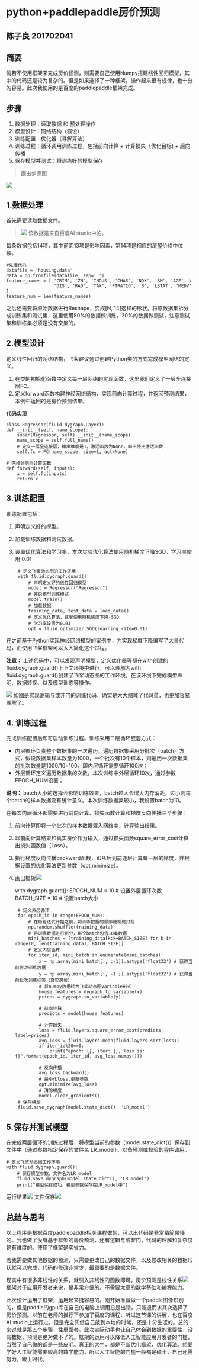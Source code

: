 # python+paddlepaddle房价预测
## 陈子良 201702041

## 简要
倘若不使用框架来完成房价预测，则需要自己使用Numpy搭建线性回归模型，其中的代码还是较为复杂的。但是如果选择了一种框架，操作起来很有规律，也十分的容易。此次我使用的是百度的paddlepaddle框架完成。

## 步骤
1.  数据处理：读取数据 和 预处理操作
2.  模型设计：网络结构（假设）
3.  训练配置：优化器（寻解算法）
4.  训练过程：循环调用训练过程，包括前向计算 + 计算损失（优化目标) + 后向传播
5.  保存模型并测试：将训练好的模型保存

> 画出步骤图

![](image/2.png)

## 1.数据处理
首先需要读取数据文件。
> ![](image/1.png)
> 该数据是来自百度AI studio中的。

每条数据包括14项，其中前面13项是影响因素，第14项是相应的房屋价格中位数。

    #处理代码
    datafile = 'housing.data'
    data = np.fromfile(datafile, sep=' ')
    feature_names = [ 'CRIM', 'ZN', 'INDUS', 'CHAS', 'NOX', 'RM', 'AGE', \
                      'DIS', 'RAD', 'TAX', 'PTRATIO', 'B', 'LSTAT', 'MEDV' ]
    feature_num = len(feature_names)

之后还需要将原始数据进行Reshape，变成[N, 14]这样的形状。将原数据集拆分成训练集和测试集，这里使用80%的数据做训练，20%的数据做测试，注意测试集和训练集必须是没有交集的。

## 2.模型设计
定义线性回归的网络结构，飞桨建议通过创建Python类的方式完成模型网络的定义。

1. 在类的初始化函数中定义每一层网络的实现函数，这里我们定义了一层全连接层FC。
2. 定义forward函数构建神经网络结构，实现前向计算过程，并返回预测结果，本例中返回的是房价预测结果。

**代码实现**

    class Regressor(fluid.dygraph.Layer):
    def __init__(self, name_scope):
        super(Regressor, self).__init__(name_scope)
        name_scope = self.full_name()
        # 定义一层全连接层，输出维度是1，激活函数为None，即不使用激活函数
        self.fc = FC(name_scope, size=1, act=None)
    
    # 网络的前向计算函数
    def forward(self, inputs):
        x = self.fc(inputs)
        return x

## 3.训练配置
训练配置包括：
1. 声明定义好的模型。
2. 加载训练数据和测试数据。
3. 设置优化算法和学习率，本次实验优化算法使用随机梯度下降SGD，学习率使用 0.01

        # 定义飞桨动态图的工作环境
        with fluid.dygraph.guard():
            # 声明定义好的线性回归模型
            model = Regressor("Regressor")
            # 开启模型训练模式
            model.train()
            # 加载数据
            training_data, test_data = load_data()
            # 定义优化算法，这里使用随机梯度下降-SGD
            # 学习率设置为0.01
            opt = fluid.optimizer.SGD(learning_rate=0.01)

在之前基于Python实现神经网络模型的案例中，为实现梯度下降编写了大量代码，而使用飞桨框架可以大大简化这个过程。

**注意：** 上述代码中，可以发现声明模型，定义优化器等都在with创建的fluid.dygraph.guard()上下文环境中进行，可以理解为with fluid.dygraph.guard()创建了飞桨动态图的工作环境，在该环境下完成模型声明、数据转换、以及模型训练等操作。

![](image/3.png)
如图是实现逻辑与或非门的训练代码，确实是大大缩减了代码量，也更加容易理解了。

## 4. 训练过程

完成训练配置后即可启动训练过程。训练采用二层循环嵌套方式：
+ 内层循环负责整个数据集的一次遍历，遍历数据集采用分批次（batch）方式，假设数据集样本数量为1000，一个批次有10个样本，则遍历一次数据集的批次数量是1000/10=100，即内层循环需要循环100次；
+ 外层循环定义遍历数据集的次数，本次训练中外层循环10次，通过参数EPOCH_NUM设置；

**说明：** batch大小的选择会影响训练效果，batch过大会增大内存消耗，过小则每个batch的样本数据没有统计意义。本次训练数据集较小，我设置batch为10。

在每次内层循环都需要进行前向计算、损失函数计算和梯度反向传播三个步骤：
1. 前向计算即将一个批次的样本数据灌入网络中，计算输出结果。
2. 以前向计算结果和真实房价作为输入，通过损失函数square_error_cost计算出损失函数值（Loss）。
3. 执行梯度反向传播backward函数，即从后到前逐层计算每一层的梯度，并根据设置的优化算法更新参数（opt.minimize）。
4. 画出框架![](image/4.png)

    with dygraph.guard():
        EPOCH_NUM = 10   # 设置外层循环次数
        BATCH_SIZE = 10  # 设置batch大小
        
        # 定义外层循环
        for epoch_id in range(EPOCH_NUM):
            # 在每轮迭代开始之前，将训练数据的顺序随机的打乱
            np.random.shuffle(training_data)
            # 将训练数据进行拆分，每个batch包含10条数据
            mini_batches = [training_data[k:k+BATCH_SIZE] for k in range(0, len(training_data), BATCH_SIZE)]
            # 定义内层循环
            for iter_id, mini_batch in enumerate(mini_batches):
                x = np.array(mini_batch[:, :-1]).astype('float32') # 获得当前批次训练数据
                y = np.array(mini_batch[:, -1:]).astype('float32') # 获得当前批次训练标签（真实房价）
                # 将numpy数据转为飞桨动态图variable形式
                house_features = dygraph.to_variable(x)
                prices = dygraph.to_variable(y)
                
                # 前向计算
                predicts = model(house_features)
                
                # 计算损失
                loss = fluid.layers.square_error_cost(predicts, label=prices)
                avg_loss = fluid.layers.mean(fluid.layers.sqrt(loss))
                if iter_id%20==0:
                    print("epoch: {}, iter: {}, loss is: {}".format(epoch_id, iter_id, avg_loss.numpy()))
                
                # 反向传播
                avg_loss.backward()
                # 最小化loss,更新参数
                opt.minimize(avg_loss)
                # 清除梯度
                model.clear_gradients()
        # 保存模型
        fluid.save_dygraph(model.state_dict(), 'LR_model')

## 5.保存并测试模型
在完成两层循环的训练过程后，将模型当前的参数（model.state_dict()）保存到文件中（通过参数指定保存的文件名 LR_model），以备预测或校验的程序调用。

    # 定义飞桨动态图工作环境
    with fluid.dygraph.guard():
        # 保存模型参数，文件名为LR_model
        fluid.save_dygraph(model.state_dict(), 'LR_model')
        print("模型保存成功，模型参数保存在LR_model中")

运行结果![](image/5.png)
文件保存![](image/6.png)

## 总结与思考
以上程序是根据百度paddlepaddle相关课程做的，可以出代码是非常精简易懂的。我也做了没有基于框架的房价预测，还有逻辑与或非门，代码的理解和复杂度是有难度的。使用了框架确实省力。

若我需要做其他数据的预测，只需要更改自己的数据文件，以及修改相关的数据形状就可以完成，代码的修改非常少，最重要的是数据文件。

现实中有很多非线性的关系，就引入非线性的函数即可，房价预测是线性关系![](image/7.png)
框架对于应用开发者来说，是非常方便的。不需要太高的数学基础和编程能力。

此次设计运用了框架，运用起来挺容易的。刚开始准备做一个paddle图像识别的，但是paddle的gpu库在自己的电脑上调用总是出错，只能退而求其次选择了房价预测。以前在老师的推荐下参加了百度的课程，听过这节课的讲解，也在百度AI studio上运行过，但是完全凭借自己敲到本地的时候，还是十分生涩的。总的来说就是那五个步骤，往里面套。此次实际动手也让自己体会到数据的重要性，没有数据，预测是绝对做不了的。框架的运用可以降低人工智能应用开发者的门槛，当然了自己做的都是一些皮毛。真正的大牛，都是不断优化框架，优化算法。想要学好人工智能需要较高的数学能力，所以人工智能的门槛一般都是硕士，自己还需努力，跟上时代。
